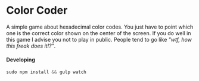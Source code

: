 # Color Coder

A simple game about hexadecimal color codes. You just have to point which one is the correct color shown on the center of the screen. If you do well in this game I advise you not to play in public. People tend to go like _"wtf, how this freak does it!?"_.

#### Developing

```php
sudo npm install && gulp watch
```